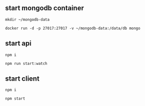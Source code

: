 <h2>start mongodb container</h2>
<code>mkdir ~/mongodb-data<br>
docker run -d -p 27017:27017 -v ~/mongodb-data:/data/db mongo</code>
<br>

<h2>start api</h2>
<code>npm i<br>
npm run start:watch</code>
<br>

<h2>start client</h2>
<code>npm i<br>
npm start</code>